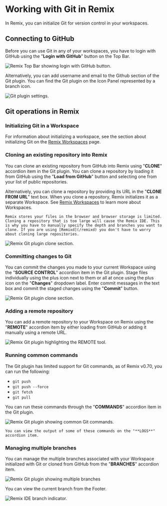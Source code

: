 # Working with Git in Remix

In Remix, you can initialize Git for version control in your workspaces.

## Connecting to GitHub

Before you can use Git in any of your workspaces, you have to login with GitHub using the "**Login with GitHub**" button on the Top Bar.

![Remix Top Bar showing login with GitHub button.](images/git/login-with-github.png)

Alternatively, you can add username and email to the Github section of the Git plugin. You can find the Git plugin on the Icon Panel represented by a branch icon.

![Git plugin settings.](images/git/gh-login-manually.png)

## Git operations in Remix

### Initializing Git in a Workspace

For information about initializing a workspace, see the section about initializing Git on the [Remix Workspaces](/workspaces/#initializing-a-workspace-with-git) page.

### Cloning an existing repository into Remix

You can clone an existing repository from GitHub into Remix using "**CLONE**" accordion item in the Git plugin. You can clone a repository by loading it from GitHub using the "**Load from GitHub**" button and selecting one from your list of public repositories.

Alternatively, you can clone a repository by providing its URL in the "**CLONE FROM URL**" text box. When you clone a repository, Remix initializes it as a separate Workspace. See [Remix Workspaces](/workspaces) to learn more about Workspaces.

```{note}
Remix stores your files in the browser and browser storage is limited. Cloning a repository that is too large will cause the Remix IDE. This is why you have to manually specify the depth and branches you want to clone. If you are using [Remixd](/remixd) you don't have to worry about cloning large repositories.
```

![Remix Git plugin clone section.](images/git/gh-clone.png)

### Committing changes to Git

You can commit the changes you made to your current Workspace using the "**SOURCE CONTROL**" accordion item in the Git plugin. Stage files individually using the plus icon next to them or all at once using the plus icon on the "**Changes**" dropdown label. Enter commit messages in the text box and commit the staged changes using the "**Commit**" button.

![Remix Git plugin clone section.](images/git/gh-commit.png)

### Adding a remote repository

You can add a remote repository to your Workspace on Remix using the "**REMOTE**" accordion item by either loading from GitHub or adding it manually using a remote URL.

![Remix Git plugin highlighting the REMOTE tool.](images/git/gh-remote-repo.png)

### Running common commands

The Git plugin has limited support for Git commands, as of Remix v0.70, you can run the following:

- `git push`
- `git push --force`
- `git fetch`
- `git pull`

You can run these commands through the "**COMMANDS**" accordion item in the Git plugin.

![Remix Git plugin showing common Git commands.](images/git/gh-git-commands.png)

```{tip}
You can view the output of some of these commands on the "**LOGS**" accordion item.
```

### Managing multiple branches

You can manage the multiple branches associated with your Workspace initialized with Git or cloned from GitHub from the "**BRANCHES**" accordion item.

![Remix Git plugin showing multiple branches](images/git/gh-git-branches.png)

You can view the current branch from the Footer.

![Remix IDE branch indicator.](images/git/a-fe-branch-man1.png)

